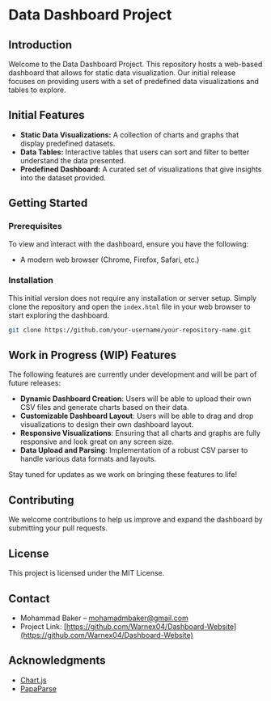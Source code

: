# Data Dashboard Project

## Introduction

Welcome to the Data Dashboard Project. This repository hosts a web-based dashboard that allows for static data visualization. Our initial release focuses on providing users with a set of predefined data visualizations and tables to explore.

## Initial Features

- **Static Data Visualizations:** A collection of charts and graphs that display predefined datasets.
- **Data Tables:** Interactive tables that users can sort and filter to better understand the data presented.
- **Predefined Dashboard:** A curated set of visualizations that give insights into the dataset provided.

## Getting Started

### Prerequisites

To view and interact with the dashboard, ensure you have the following:
- A modern web browser (Chrome, Firefox, Safari, etc.)

### Installation

This initial version does not require any installation or server setup. Simply clone the repository and open the `index.html` file in your web browser to start exploring the dashboard.

```bash
git clone https://github.com/your-username/your-repository-name.git
```
## Work in Progress (WIP) Features

The following features are currently under development and will be part of future releases:

- **Dynamic Dashboard Creation**: Users will be able to upload their own CSV files and generate charts based on their data.
- **Customizable Dashboard Layout**: Users will be able to drag and drop visualizations to design their own dashboard layout.
- **Responsive Visualizations**: Ensuring that all charts and graphs are fully responsive and look great on any screen size.
- **Data Upload and Parsing**: Implementation of a robust CSV parser to handle various data formats and layouts.

Stay tuned for updates as we work on bringing these features to life!

## Contributing

We welcome contributions to help us improve and expand the dashboard by submitting your pull requests.

## License

This project is licensed under the MIT License.

## Contact

- Mohammad Baker – [mohamadmbaker@gmail.com](mailto:mohamadmbaker@gmail.com)
- Project Link: [https://github.com/Warnex04/Dashboard-Website](https://github.com/Warnex04/Dashboard-Website)

## Acknowledgments

- [Chart.js](https://www.chartjs.org/)
- [PapaParse](https://www.papaparse.com/)

